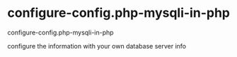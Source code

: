 # configure-config.php-mysqli-in-php
configure-config.php-mysqli-in-php

configure the information with your own database server info
